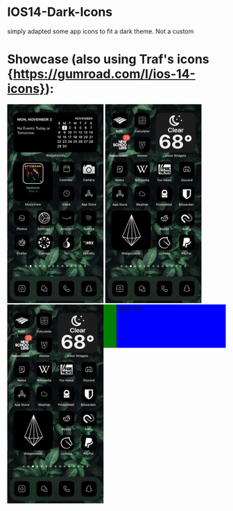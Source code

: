 # IOS14-Dark-Icons
simply adapted some app icons to fit a dark theme. Not a custom

# Showcase (also using Traf's icons {https://gumroad.com/l/ios-14-icons}):


<img src="https://raw.githubusercontent.com/algertc/IOS14-Dark-Icons/main/IMG-2145.jpg" width="222" height="459" />
<img src="https://raw.githubusercontent.com/algertc/IOS14-Dark-Icons/main/IMG-2162.jpg" width="222" height="459" />

<html>
<head></head>
 <body>
    <div style="width: 100%;">
        <div style="width: 50%; height: 100px; float: left; background: green;">
            <img src="https://raw.githubusercontent.com/algertc/IOS14-Dark-Icons/main/IMG-2162.jpg" width="222" height="459" />
        </div>
        <div style="margin-left: 50%; height: 100px; background: blue;"> 
            Right Div
        </div>
    </div>
 </body>
</html>
